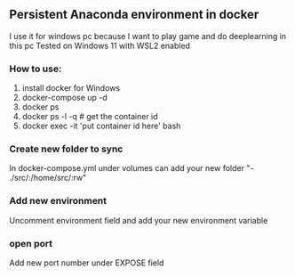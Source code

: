 ## Persistent Anaconda environment in docker

I use it for windows pc because I want to play game and do deeplearning in this pc
Tested on Windows 11 with WSL2 enabled

### How to use:
1. install docker for Windows
2. docker-compose up -d
3. docker ps
4. docker ps -l -q # get the container id
5. docker exec -it 'put container id here' bash

### Create new folder to sync
In docker-compose.yml under volumes can add your new folder "- ./src/:/home/src/:rw"

### Add new environment
Uncomment environment field and add your new environment variable

### open port
Add new port number under EXPOSE field